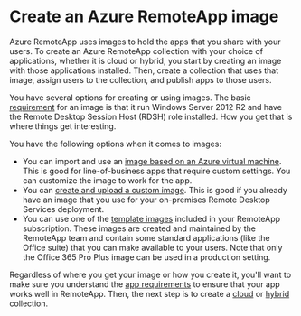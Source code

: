 <properties 
    pageTitle="Create an Azure RemoteApp image"
    description="Learn about the options available for creating images for Azure RemoteApp" 
    services="remoteapp" 
    documentationCenter="" 
    authors="lizap" 
    manager="mbaldwin" />

<tags 
    ms.service="remoteapp" 
    ms.date="08/12/2015" 
    wacn.date="" />



# Create an Azure RemoteApp image

Azure RemoteApp uses images to hold the apps that you share with your users. To create an Azure RemoteApp collection with your choice of applications, whether it is cloud or hybrid, you  start by creating an image with those applications installed. Then, create a collection that uses that image, assign users to the collection, and publish apps to those users. 

You have several options for creating or using images. The basic [requirement](/documentation/articles/remoteapp-imagereqs) for an image is that it run Windows Server 2012 R2 and have the Remote Desktop Session Host (RDSH) role installed. How you get that is where things get interesting.

You have the following options when it comes to images:

- You can import and use an [image based on an Azure virtual machine](/documentation/articles/remoteapp-image-on-azurevm). This is good for line-of-business apps that require custom settings. You can customize the image to work for the app.
- You can [create and upload a custom image](/documentation/articles/remoteapp-create-custom-image). This is good if you already have an image that you use for your on-premises Remote Desktop Services deployment.
- You can use one of the [template images](/documentation/articles/remoteapp-images) included in your RemoteApp subscription. These images are created and maintained by the RemoteApp team and contain some standard applications (like the Office suite) that you can make available to your users. Note that only the Office 365 Pro Plus image can be used in a production setting.

Regardless of where you get your image or how you create it, you'll want to make sure you understand the [app requirements](/documentation/articles/remoteapp-appreqs) to ensure that your app works well in RemoteApp. Then, the next step is to create a [cloud](/documentation/articles/remoteapp-create-cloud-deployment) or [hybrid](/documentation/articles/remoteapp-create-hybrid-deployment) collection.
 